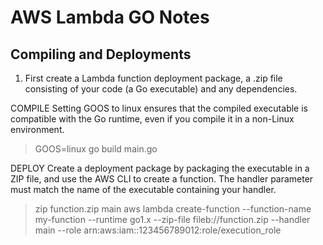 # AWS Lambda GO Notes

## Compiling and Deployments

1. First create a Lambda function deployment package, a .zip file consisting of your code (a Go executable) and any dependencies.

COMPILE
Setting GOOS to linux ensures that the compiled executable is compatible with the Go runtime, even if you compile it in a non-Linux environment.
> GOOS=linux go build main.go

DEPLOY
Create a deployment package by packaging the executable in a ZIP file, and use the AWS CLI to create a function. The handler parameter must match the name of the executable containing your handler.
> zip function.zip main
> aws lambda create-function --function-name my-function --runtime go1.x  --zip-file fileb://function.zip --handler main --role arn:aws:iam::123456789012:role/execution_role

